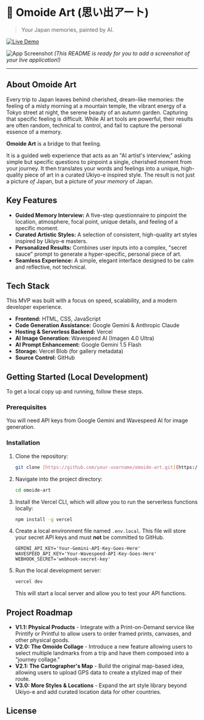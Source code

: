 # 🎨 Omoide Art (思い出アート)

> Your Japan memories, painted by AI.

[![Live Demo](https://img.shields.io/badge/Live%20Demo-omoide--art.shop-blue?style=for-the-badge)](https://omoide-art.shop)

![App Screenshot](https://via.placeholder.com/800x450.png?text=Add+A+Screenshot+of+Omoide+Art+Here)
*(This README is ready for you to add a screenshot of your live application!)*

---

## About Omoide Art

Every trip to Japan leaves behind cherished, dream-like memories: the feeling of a misty morning at a mountain temple, the vibrant energy of a Tokyo street at night, the serene beauty of an autumn garden. Capturing that specific feeling is difficult. While AI art tools are powerful, their results are often random, technical to control, and fail to capture the personal essence of a memory.

**Omoide Art** is a bridge to that feeling.

It is a guided web experience that acts as an "AI artist's interview," asking simple but specific questions to pinpoint a single, cherished moment from your journey. It then translates your words and feelings into a unique, high-quality piece of art in a curated Ukiyo-e inspired style. The result is not just a picture *of* Japan, but a picture of *your memory* of Japan.

## Key Features

* **Guided Memory Interview:** A five-step questionnaire to pinpoint the location, atmosphere, focal point, unique details, and feeling of a specific moment.
* **Curated Artistic Styles:** A selection of consistent, high-quality art styles inspired by Ukiyo-e masters.
* **Personalized Results:** Combines user inputs into a complex, "secret sauce" prompt to generate a hyper-specific, personal piece of art.
* **Seamless Experience:** A simple, elegant interface designed to be calm and reflective, not technical.

## Tech Stack

This MVP was built with a focus on speed, scalability, and a modern developer experience.

* **Frontend:** HTML, CSS, JavaScript
* **Code Generation Assistance:** Google Gemini & Anthropic Claude
* **Hosting & Serverless Backend:** Vercel
* **AI Image Generation:** Wavespeed AI (Imagen 4.0 Ultra)
* **AI Prompt Enhancement:** Google Gemini 1.5 Flash
* **Storage:** Vercel Blob (for gallery metadata)
* **Source Control:** GitHub

## Getting Started (Local Development)

To get a local copy up and running, follow these steps.

### Prerequisites

You will need API keys from Google Gemini and Wavespeed AI for image generation.

### Installation

1.  Clone the repository:
    ```sh
    git clone [https://github.com/your-username/omoide-art.git](https://github.com/your-username/omoide-art.git)
    ```
2.  Navigate into the project directory:
    ```sh
    cd omoide-art
    ```
3.  Install the Vercel CLI, which will allow you to run the serverless functions locally:
    ```sh
    npm install -g vercel
    ```
4.  Create a local environment file named `.env.local`. This file will store your secret API keys and must **not** be committed to GitHub.
    ```
    GEMINI_API_KEY='Your-Gemini-API-Key-Goes-Here'
    WAVESPEED_API_KEY='Your-Wavespeed-API-Key-Goes-Here'
    WEBHOOK_SECRET='webhook-secret-key'
    ```
5.  Run the local development server:
    ```sh
    vercel dev
    ```
    This will start a local server and allow you to test your API functions.

## Project Roadmap

* **V1.1: Physical Products** - Integrate with a Print-on-Demand service like Printify or Printful to allow users to order framed prints, canvases, and other physical goods.
* **V2.0: The Omoide Collage** - Introduce a new feature allowing users to select multiple landmarks from a trip and have them composed into a "journey collage."
* **V2.1: The Cartographer's Map** - Build the original map-based idea, allowing users to upload GPS data to create a stylized map of their route.
* **V3.0: More Styles & Locations** - Expand the art style library beyond Ukiyo-e and add curated location data for other countries.

## License
